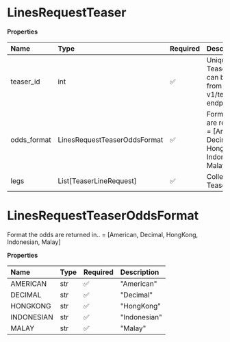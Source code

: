 # LinesRequestTeaser

**Properties**

| Name        | Type                         | Required | Description                                                                                  |
| :---------- | :--------------------------- | :------- | :------------------------------------------------------------------------------------------- |
| teaser_id   | int                          | ✅       | Unique identifier. Teaser details can be retrieved from a call to v1/teaser/groups endpoint. |
| odds_format | LinesRequestTeaserOddsFormat | ✅       | Format the odds are returned in.. = [American, Decimal, HongKong, Indonesian, Malay]         |
| legs        | List[TeaserLineRequest]      | ✅       | Collection of Teaser Legs.                                                                   |

# LinesRequestTeaserOddsFormat

Format the odds are returned in.. = [American, Decimal, HongKong, Indonesian, Malay]

**Properties**

| Name       | Type | Required | Description  |
| :--------- | :--- | :------- | :----------- |
| AMERICAN   | str  | ✅       | "American"   |
| DECIMAL    | str  | ✅       | "Decimal"    |
| HONGKONG   | str  | ✅       | "HongKong"   |
| INDONESIAN | str  | ✅       | "Indonesian" |
| MALAY      | str  | ✅       | "Malay"      |

<!-- This file was generated by liblab | https://liblab.com/ -->
